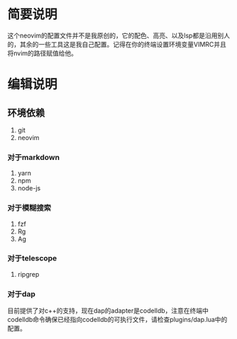 # 简要说明

这个neovim的配置文件并不是我原创的，它的配色、高亮、以及lsp都是沿用别人的，其余的一些工具这是我自己配置。记得在你的终端设置环境变量VIMRC并且将nvim的路径赋值给他。

# 编辑说明

## 环境依赖

1. git
2. neovim

### 对于markdown

1. yarn
2. npm
3. node-js

### 对于模糊搜索

1. fzf
2. Rg
3. Ag

### 对于telescope

1. ripgrep

### 对于dap

目前提供了对c++的支持，现在dap的adapter是codelldb，注意在终端中codelldb命令确保已经指向codelldb的可执行文件，请检查plugins/dap.lua中的配置。
